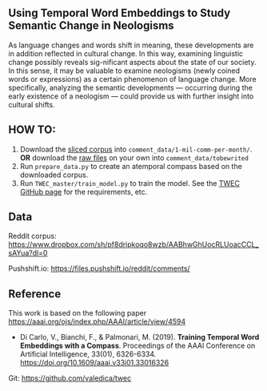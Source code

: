 
Using Temporal Word Embeddings to Study Semantic Change in Neologisms
---------

As language changes and words shift in meaning, these developments are in addition reflected in cultural change. In this way, examining linguistic change possibly reveals sig-nificant aspects about the state of our society. In this sense, it may be valuable to examine neologisms (newly coined words or expressions) as a certain phenomenon of language change. More specifically, analyzing the semantic developments — occurring during the early existence of a neologism — could provide us with further insight into cultural shifts. 

HOW TO:
---------
1. Download the [sliced corpus](https://www.dropbox.com/sh/pf8dripkoqo8wzb/AABhwGhUocRLUoacCCL_sAYua?dl=0)  into `comment_data/1-mil-comm-per-month/`. **OR** download the [raw files](https://files.pushshift.io/reddit/comments/) on your own into `comment_data/tobewrited` 
2. Run `prepare_data.py` to create an atemporal compass based on the downloaded corpus.
3. Run `TWEC_master/train_model.py` to train the model. See the [TWEC GitHub page](https://github.com/valedica/twec) for the requirements, etc.

Data
---------
Reddit corpus:
https://www.dropbox.com/sh/pf8dripkoqo8wzb/AABhwGhUocRLUoacCCL_sAYua?dl=0

Pushshift.io: 
https://files.pushshift.io/reddit/comments/

Reference
---------

This work is based on the following paper <https://aaai.org/ojs/index.php/AAAI/article/view/4594>

+ Di Carlo, V., Bianchi, F., & Palmonari, M. (2019). **Training Temporal Word Embeddings with a Compass**. Proceedings of the AAAI Conference on Artificial Intelligence, 33(01), 6326-6334. https://doi.org/10.1609/aaai.v33i01.33016326

Git:  <https://github.com/valedica/twec>

